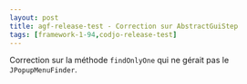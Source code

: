 ```yaml
---
layout: post
title: agf-release-test - Correction sur AbstractGuiStep
tags: [framework-1-94,codjo-release-test]
---
```

Correction sur la méthode ```findOnlyOne``` qui ne gérait pas le ```JPopupMenuFinder```.